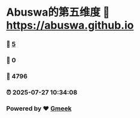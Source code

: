 # Abuswa的第五维度 :link: https://abuswa.github.io 
### :page_facing_up: [5](https://abuswa.github.io/tag.html) 
### :speech_balloon: 0 
### :hibiscus: 4796 
### :alarm_clock: 2025-07-27 10:34:08 
### Powered by :heart: [Gmeek](https://github.com/Meekdai/Gmeek)
